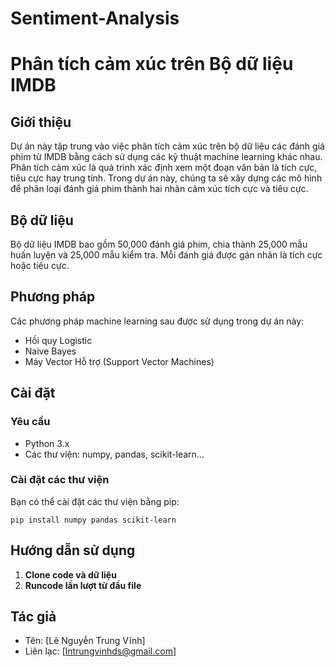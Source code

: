 # Sentiment-Analysis
# Phân tích cảm xúc trên Bộ dữ liệu IMDB

## Giới thiệu

Dự án này tập trung vào việc phân tích cảm xúc trên bộ dữ liệu các đánh giá phim từ IMDB bằng cách sử dụng các kỹ thuật machine learning khác nhau. Phân tích cảm xúc là quá trình xác định xem một đoạn văn bản là tích cực, tiêu cực hay trung tính. Trong dự án này, chúng ta sẽ xây dựng các mô hình để phân loại đánh giá phim thành hai nhãn cảm xúc tích cực và tiêu cực.

## Bộ dữ liệu

Bộ dữ liệu IMDB bao gồm 50,000 đánh giá phim, chia thành 25,000 mẫu huấn luyện và 25,000 mẫu kiểm tra. Mỗi đánh giá được gán nhãn là tích cực hoặc tiêu cực.

## Phương pháp

Các phương pháp machine learning sau được sử dụng trong dự án này:
- Hồi quy Logistic
- Naive Bayes
- Máy Vector Hỗ trợ (Support Vector Machines)

## Cài đặt

### Yêu cầu

- Python 3.x
- Các thư viện: numpy, pandas, scikit-learn...

### Cài đặt các thư viện

Bạn có thể cài đặt các thư viện bằng pip:

```
pip install numpy pandas scikit-learn
```

## Hướng dẫn sử dụng

1. **Clone code và dữ liệu**
2. **Runcode lần lượt từ đầu file**

## Tác giả

- Tên: [Lê Nguyễn Trung Vĩnh]
- Liên lạc: [lntrungvinhds@gmail.com]

